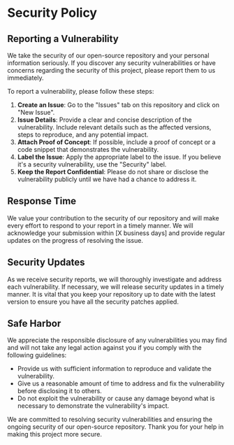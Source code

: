 # Security Policy

## Reporting a Vulnerability

We take the security of our open-source repository and your personal information seriously. If you discover any security vulnerabilities or have concerns regarding the security of this project, please report them to us immediately.

To report a vulnerability, please follow these steps:

1. **Create an Issue**: Go to the "Issues" tab on this repository and click on "New Issue".
2. **Issue Details**: Provide a clear and concise description of the vulnerability. Include relevant details such as the affected versions, steps to reproduce, and any potential impact.
3. **Attach Proof of Concept**: If possible, include a proof of concept or a code snippet that demonstrates the vulnerability.
4. **Label the Issue**: Apply the appropriate label to the issue. If you believe it's a security vulnerability, use the "Security" label.
5. **Keep the Report Confidential**: Please do not share or disclose the vulnerability publicly until we have had a chance to address it.

## Response Time

We value your contribution to the security of our repository and will make every effort to respond to your report in a timely manner. We will acknowledge your submission within [X business days] and provide regular updates on the progress of resolving the issue.

## Security Updates

As we receive security reports, we will thoroughly investigate and address each vulnerability. If necessary, we will release security updates in a timely manner. It is vital that you keep your repository up to date with the latest version to ensure you have all the security patches applied.

## Safe Harbor

We appreciate the responsible disclosure of any vulnerabilities you may find and will not take any legal action against you if you comply with the following guidelines:

- Provide us with sufficient information to reproduce and validate the vulnerability.
- Give us a reasonable amount of time to address and fix the vulnerability before disclosing it to others.
- Do not exploit the vulnerability or cause any damage beyond what is necessary to demonstrate the vulnerability's impact.

We are committed to resolving security vulnerabilities and ensuring the ongoing security of our open-source repository. Thank you for your help in making this project more secure.

